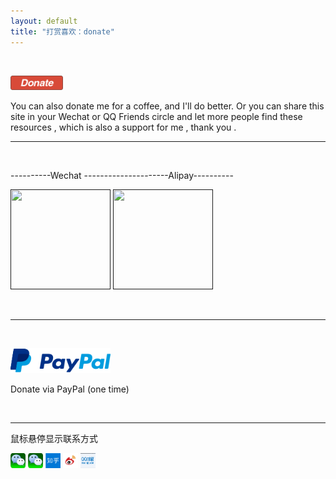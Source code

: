 ```yaml
---
layout: default
title: "打赏喜欢：donate"
---
```



<br />
<p class="contact">
 <img src="images/donate/DonateButton.png" width="83.63" height="23.63" ><br/>

<p class="donate">
   You can also donate me for a coffee, and I'll do better. Or you can share this site in your Wechat or QQ Friends circle and let more people find these resources , which is also a support for me , thank you .
</p> 

----------------------------------------------------------
<br/>

<p class="donate">
----------Wechat ---------------------Alipay----------
</p> 

<p class="donate">
 <a href="" title="谢谢支持"><img src="images/donate/.png" width="160" height="160"></a>
 <a href="" title="谢谢支持"><img src="images/donate/.png" width="160" height="160"></a><br/>
</p> 

<br/>

----------------------------------------------------------

<br/>
<p class="contact">
 <a href="https://www.paypal.com/c2/webapps/mpp/home?locale.x=zh_c2" title="谢谢支持"><img src="images/donate/pp-logo-200px.png" width="160" height="40"></a><br/>

<p class="donate">
   Donate via PayPal (one time)
</p> 

<br/>

----------------------------------------------------------
<p class="donate">
   鼠标悬停显示联系方式
</p> 

<p class="contact">
  <a href="" title="微信联系我，微信号："><img src="images/contact-me/WechatButton1.png" width="24" height="24"></a>
 <a href="" title="微信公众号联系我，公众号："><img src="images/contact-me/WechatButton1.png" width="24" height="24"></a>
 <a href="" title="知乎联系我，知乎号："><img src="images/contact-me/zhihubutton.png" width="24" height="24"></a>
 <a href="" title="微博联系我，微博号："><img src="images/contact-me/weibobutton.png" width="24" height="24"></a>
<a href="" title="QQ邮箱联系我，邮箱：2120452739@qq.com "><img src="images/contact-me/qqmailbutton.png" width="24" height="24"></a>

</p> 

<br/>
</p>












<p class="contact">
</p>

<!-- Blog Comments -->
<div class="media">
  <!-- UY BEGIN -->
  <div id="uyan_frame">
  </div>
  <script type="text/javascript" src="http://v2.uyan.cc/code/uyan.js?uid=1511840">
  </script>
  <!-- UY END -->
</div>



